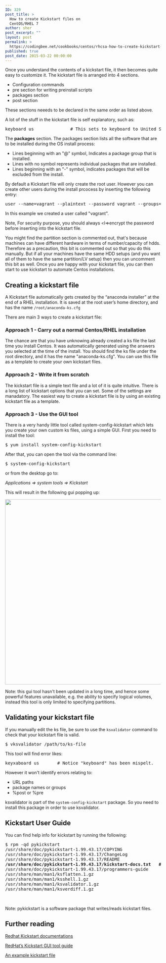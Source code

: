 ```yaml
---
ID: 329
post_title: >
  How to create Kickstart files on
  CentOS/RHEL 7
author: sher
post_excerpt: ""
layout: post
permalink: >
  https://codingbee.net/cookbooks/centos/rhcsa-how-to-create-kickstart-files
published: true
post_date: 2015-03-22 00:00:00
---
```

Once you understand the contents of a kickstart file, it then becomes quite easy to customize it. The kickstart file is arranged into 4 sections. 


<ul>
	<li>Configuration commands</li>
	<li>pre section for writing preinstall scripts</li>
	<li>packages section</li>
	<li>post section</li>
</ul>

These sections neeeds to be declared in the same order as listed above. 


A lot of the stuff in the kickstart file is self explanatory, such as:

<pre>keyboard us              # This sets to keyboard to United States layout</pre>


The <strong>packages</strong> section. The packages section lists all the software that are to be installed during the OS install process:

<ul>
	<li>Lines beginning with an "@" symbol, Indicates a package group that is installed.</li>
	<li>Lines with no symbol represents individual packages that are installed.</li>
	<li>Lines beginning with an "-" symbol, indicates packages that will be excluded from the install.</li>
</ul>



By default a Kickstart file will only create the root user. However you can create other users during the install prcocess by inserting the following entry:


<pre>
user --name=vagrant --plaintext --password vagrant --groups=vagrant,wheel
</pre>

In this example we created a user called "vagrant". 

Note, For security purpose, you should always &lt;l=>encrypt the password before inserting into the kickstart file.

You might find the partition section is commented out, that's because machines can have different hardware in terms of number/capacity of hdds. Therefore as a precaution, this bit is commented out so that you do this manually. But if all your machines have the same HDD setups (and you want all of them to have the same partition/LV setup) then you can uncomment this bit as well. Once you are happy with your kickstart file, you can then start to use kickstart to automate Centos installations.





<h2>Creating a kickstart file</h2>

A Kickstart file automatically gets created by the “anaconda installer” at the end of a RHEL installation. It is saved at the root user’s home directory, and has the name <code>/root/anaconda-ks.cfg</code>





There are main 3 ways to create a kickstart file:

<h3>Approach 1 - Carry out a normal Centos/RHEL installation</h3>
The chance are that you have unknowing already created a ks file the last time you install Centos. It was automatically generated using the answers you selected at the time of the install. You should find the ks file under the root directory, and it has the name "anaconda-ks.cfg". You can use this file as a template to create your own kickstart files.

<h3>Approach 2 - Write it from scratch</h3>
The kickstart file is a simple text file and a lot of it is quite intuitive. There is a long list of kickstart options that you can set. Some of the settings are manadatory. The easiest way to create a kickstart file is by using an existing kickstart file as a template.  



<h3>Approach 3 - Use the GUI tool</h3>
There is a very handy little tool called system-config-kickstart which lets you create your own custom ks files, using a simple GUI. First you need to install the tool:

<pre>
$ yum install system-config-kickstart
</pre>

After that, you can open the tool via the command line:

<pre>
$ system-config-kickstart
</pre>

or from the desktop go to:

<em>Applications => system tools => Kickstart</em>


This will result in the following gui popping up:

<a href="http://codingbee.net/wp-content/uploads/2015/06/hMAroOQ.png"><img src="https://codingbee.net/wp-content/uploads/2015/06/hMAroOQ.png" alt="" width="725" height="598" class="alignnone size-full wp-image-4516" /></a>

Note: this gui tool hasn't been updated in a long time, and hence some powerful features unavailable, e.g. the ability to specify logical volumes, instead this tool is only limited to specifying partitions.






<h2>Validating your kickstart file</h2>

If you manually edit the ks file, be sure to use the <code>ksvalidator</code> command to check that your kickstart file is valid.


<pre>$ vksvalidator /path/to/ks-file</pre>

This tool will find error likes:

<pre>keyxaboard us       # Notice "keyboard" has been mispelt.</pre>

However it won't identify errors relating to:
- URL paths
- package names or groups
- %post or %pre

ksvalidator is part of the <code>system-config-kickstart</code> package. So you need to install this package in order to use ksvalidator.


<h2>Kickstart User Guide</h2>
You can find help info for kickstart by running the following:


<pre>
$ rpm -qd pykickstart
/usr/share/doc/pykickstart-1.99.43.17/COPYING
/usr/share/doc/pykickstart-1.99.43.17/ChangeLog
/usr/share/doc/pykickstart-1.99.43.17/README
<strong>/usr/share/doc/pykickstart-1.99.43.17/kickstart-docs.txt   # Open this in vim.</strong>
/usr/share/doc/pykickstart-1.99.43.17/programmers-guide
/usr/share/man/man1/ksflatten.1.gz
/usr/share/man/man1/ksshell.1.gz
/usr/share/man/man1/ksvalidator.1.gz
/usr/share/man/man1/ksverdiff.1.gz

 
</pre>

Note: pykickstart is a software package that writes/reads kickstart files. 

<h2>Further reading</h2>

<a href="https://access.redhat.com/documentation/en-US/Red_Hat_Enterprise_Linux/7/html/Installation_Guide/chap-kickstart-installations.html">Redhat Kickstart documentations</a>


<a href="https://access.redhat.com/knowledge/docs/en-US/Red_Hat_Enterprise_Linux/6/html/Installation_Guide/ch-redhat-config-kickstart.html">RedHat’s Kickstart GUI tool guide</a>


<a href="https://academy.redhat.com/instructor/guide/instructorguide_ks.html">An example kickstart file</a>